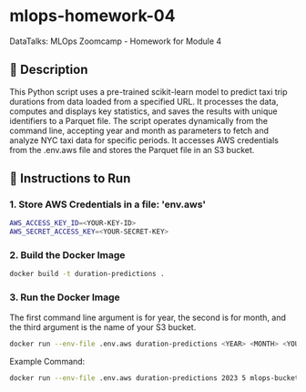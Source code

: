 # mlops-homework-04
DataTalks: MLOps Zoomcamp - Homework for Module 4

## 📝 Description

This Python script uses a pre-trained scikit-learn model to predict taxi trip durations from data loaded from a specified URL. It processes the data, computes and displays key statistics, and saves the results with unique identifiers to a Parquet file. The script operates dynamically from the command line, accepting year and month as parameters to fetch and analyze NYC taxi data for specific periods. It accesses AWS credentials from the .env.aws file and stores the Parquet file in an S3 bucket.

## 🔧 Instructions to Run

### 1. Store AWS Credentials in a file: 'env.aws'

```bash
AWS_ACCESS_KEY_ID=<YOUR-KEY-ID>
AWS_SECRET_ACCESS_KEY=<YOUR-SECRET-KEY>
```

### 2. Build the Docker Image

```bash
docker build -t duration-predictions .
```

### 3. Run the Docker Image

The first command line argument is for year, the second is for month, and the third argument is the name of your S3 bucket.

```bash
docker run --env-file .env.aws duration-predictions <YEAR> <MONTH> <YOUR-BUCKET-NAME>
```

Example Command: 
```bash
docker run --env-file .env.aws duration-predictions 2023 5 mlops-bucket-mannerow
```